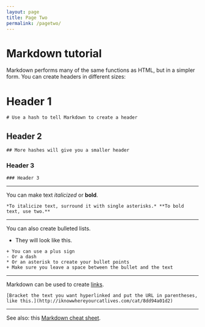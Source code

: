 ```yaml
---
layout: page
title: Page Two
permalink: /pagetwo/
---
```


# Markdown tutorial

Markdown performs many of the same functions as HTML, but in a simpler form. You can create headers in different sizes:

# Header 1

```
# Use a hash to tell Markdown to create a header
```

## Header 2

```
## More hashes will give you a smaller header
```

### Header 3

```
### Header 3
```

---

You can make text *italicized* or **bold**.

```
*To italicize text, surround it with single asterisks.* **To bold text, use two.**
```

---

You can also create bulleted lists.

+ They will look like this.


```
+ You can use a plus sign
- Or a dash
* Or an asterisk to create your bullet points
+ Make sure you leave a space between the bullet and the text
```

---

Markdown can be used to create [links](http://iknowwhereyourcatlives.com/cat/8dd94a01d2).

```
[Bracket the text you want hyperlinked and put the URL in parentheses, like this.](http://iknowwhereyourcatlives.com/cat/8dd94a01d2)
```

---

See also: this [Markdown cheat sheet](https://github.com/adam-p/markdown-here/wiki/Markdown-Cheatsheet).
